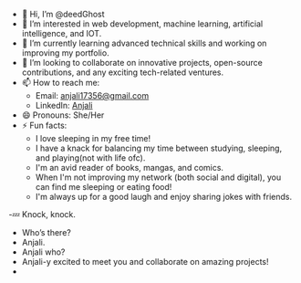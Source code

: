 - 👋 Hi, I’m @deedGhost
- 👀 I’m interested in web development, machine learning, artificial intelligence, and IOT.
- 🌱 I’m currently learning advanced technical skills and working on improving my portfolio.
- 💞️ I’m looking to collaborate on innovative projects, open-source contributions, and any exciting tech-related ventures.
- 📫 How to reach me: 
  - Email: anjali17356@gmail.com
  - LinkedIn: [Anjali](https://www.linkedin.com/in/anjali-554ba2220)
- 😄 Pronouns: She/Her
- ⚡ Fun facts: 
  - I love sleeping in my free time!
  - I have a knack for balancing my time between studying, sleeping, and playing(not with life ofc).
  - I'm an avid reader of books, mangas, and comics.
  - When I'm not improving my network (both social and digital), you can find me sleeping or eating food!
  - I'm always up for a good laugh and enjoy sharing jokes with friends.

-💤 Knock, knock.
  - Who’s there?
  - Anjali.
  - Anjali who?
  - Anjali-y excited to meet you and collaborate on amazing projects!
  - 
<!---
deedGhost/deedGhost is a ✨ special ✨ repository because its `README.md` (this file) appears on your GitHub profile.
You can click the Preview link to take a look at your changes.
--->
